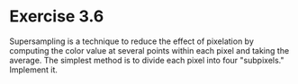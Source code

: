 # Exercise 3.6

Supersampling is a technique to reduce the effect of pixelation by computing the color value at several points within
each pixel and taking the average. The simplest method is to divide each pixel into four "subpixels." Implement it.
